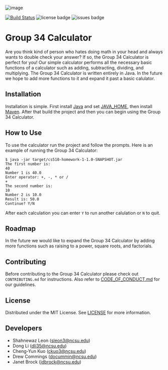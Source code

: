 ![image](https://user-images.githubusercontent.com/32468777/187042883-c0b331ed-08ef-4cd2-9e19-0d7c0a3d38ba.png)

[![Build Status](https://app.travis-ci.com/shahleon/cs510-homework-1.svg?branch=develop)](https://app.travis-ci.com/shahleon/cs510-homework-1)
![license badge](https://img.shields.io/github/license/shahleon/cs510-homework-1)
![issues badge](https://img.shields.io/github/issues/shahleon/cs510-homework-1)

# Group 34 Calculator

Are you think kind of person who hates doing math in your head and always wants to double check your answer? If so, the Group 34 Calculator is perfect for you! Our simple calculator performs all the necessary basic functions of a calculator such as adding, subtracting, dividing, and multiplying. The Group 34 Calculator is written entirely in Java. In the future we hope to add more functions to it and expand it past a basic calulator.

## Installation

Installation is simple. First install [Java](https://www.java.com/en/download/help/download_options.html) and set [JAVA_HOME](https://docs.oracle.com/cd/E19182-01/820-7851/inst_cli_jdk_javahome_t/), then install [Maven](https://maven.apache.org/install.html). After that build the project and then you can begin using the Group 34 Calculator.

## How to Use

To use the calculator run the project and follow the prompts. Here is an example of running the Group 34 Calculator:

```console
$ java -jar target/cs510-homework-1-1.0-SNAPSHOT.jar
The first number is: 
40
Number 1 is 40.0
Enter operator: +, -, * or /
+
The second number is:
10
Number 2 is 10.0
Result is: 50.0
Continue? Y/N
```

After each calculation you can enter `Y` to run another calulation or `N` to quit.

## Roadmap

In the future we would like to expand the Group 34 Calculator by adding more functions such as raising to a power, square roots, and factorials.

## Contributing

Before contributing to the Group 34 Calculator please check out `CONTRIBUTING.md` for instructions. Also refer to [CODE_OF_CONDUCT.md](https://github.com/shahleon/cs510-homework-1/blob/develop/CODE_OF_CONDUCT.md) for our guidelines.

## License

Distributed under the MIT License. See [LICENSE](https://github.com/shahleon/cs510-homework-1/blob/develop/LICENSE) for more information.

## Developers

* Shahnewaz Leon (sleon3@ncsu.edu)
* Dong Li (dli35@ncsu.edu)
* Cheng-Yun Kuo (ckuo3@ncsu.edu)
* Drew Commings (docummin@ncsu.edu)
* Janet Brock (jdbrock@ncsu.edu)
